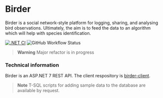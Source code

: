# Birder
Birder is a social network-style platform for logging, sharing, and analysing bird observations. Ultimately, the aim is to feed the data to an algorithm which will help with species identification. 

[![.NET CI](https://github.com/WinthorpeCross/birder-server/actions/workflows/dotnet.yml/badge.svg)](https://github.com/WinthorpeCross/birder-server/actions/workflows/dotnet.yml)
![GitHub Workflow Status](https://img.shields.io/github/actions/workflow/status/WinthorpeCross/birder-server/dotnet.yml)


> **Warning**
> Major refactor is in progress

### Technical information

Birder is an ASP.NET 7 REST API.
The client respository is [birder-client](https://github.com/WinthorpeCross/birder-server).

> **Note**
> T-SQL scripts for adding sample data to the database are available by request.
